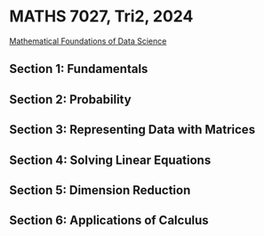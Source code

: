 # MATHS 7027, Tri2, 2024
[Mathematical Foundations of Data Science](https://www.adelaide.edu.au/course-outlines/110010/1/tri-2/)
## Section 1: Fundamentals
## Section 2: Probability
## Section 3: Representing Data with Matrices
## Section 4: Solving Linear Equations
## Section 5: Dimension Reduction
## Section 6: Applications of Calculus
